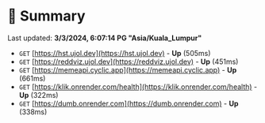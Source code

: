 # 📖 Summary
Last updated: **3/3/2024, 6:07:14 PG "Asia/Kuala_Lumpur"**

- `GET` [https://hst.ujol.dev](https://hst.ujol.dev) - **Up** (505ms)
- `GET` [https://reddviz.ujol.dev](https://reddviz.ujol.dev) - **Up** (451ms)
- `GET` [https://memeapi.cyclic.app](https://memeapi.cyclic.app) - **Up** (661ms)
- `GET` [https://klik.onrender.com/health](https://klik.onrender.com/health) - **Up** (322ms)
- `GET` [https://dumb.onrender.com](https://dumb.onrender.com) - **Up** (338ms)
